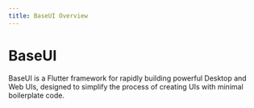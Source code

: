 ```yaml
---
title: BaseUI Overview
---
```


# BaseUI

BaseUI is a Flutter framework for rapidly building powerful Desktop and Web UIs, designed to simplify the process of creating UIs with minimal boilerplate code.
